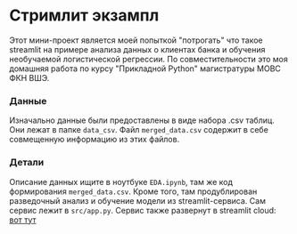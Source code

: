 # Стримлит экзампл
Этот мини-проект является моей попыткой "потрогать" что такое streamlit на примере анализа данных о клиентах банка и обучения необучаемой логистической регрессии. По совместительности это моя домашняя работа по курсу "Прикладной Python" магистратуры МОВС ФКН ВШЭ.

### Данные
Изначально данные были предоставлены в виде набора .csv таблиц. Они лежат в папке ```data_csv```. Файл ```merged_data.csv``` содержит в себе совмещенную информацию из этих файлов.

### Детали
Описание данных ищите в ноутбуке ```EDA.ipynb```, там же код формирования ```merged_data.csv```. Кроме того, там продублирован разведочный анализ и обучение модели из streamlit-сервиса. Сам сервис лежит в ```src/app.py```. Сервис также развернут в streamlit cloud: [вот тут](https://appexample-gf7lrmqsvgjvxqu5rrqk3w.streamlit.app/)
